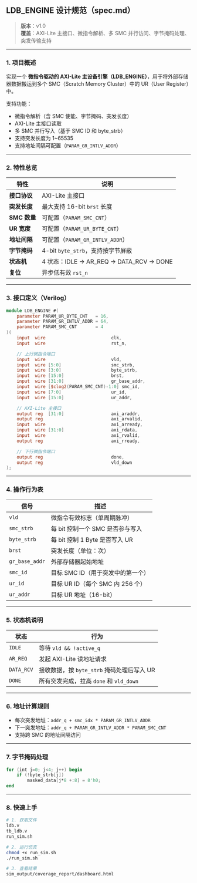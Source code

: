 
##  LDB_ENGINE 设计规范（spec.md）

> **版本**：v1.0  
> **覆盖**：AXI-Lite 主接口、微指令解析、多 SMC 并行访问、字节掩码处理、突发传输支持

---

### 1. 项目概述
实现一个 **微指令驱动的 AXI-Lite 主设备引擎（LDB_ENGINE）**，用于将外部存储器数据搬运到多个 SMC（Scratch Memory Cluster）中的 UR（User Register）中。

支持功能：
- 微指令解析（含 SMC 使能、字节掩码、突发长度）
- AXI-Lite 主接口读取
- 多 SMC 并行写入（基于 SMC ID 和 byte_strb）
- 支持突发长度为 1~65535
- 支持地址间隔可配置（`PARAM_GR_INTLV_ADDR`）

---

### 2. 特性总览

| 特性             | 说明 |
|------------------|------|
| **接口协议**     | AXI-Lite 主接口 |
| **突发长度**     | 最大支持 16-bit `brst` 长度 |
| **SMC 数量**     | 可配置（`PARAM_SMC_CNT`） |
| **UR 宽度**      | 可配置（`PARAM_UR_BYTE_CNT`） |
| **地址间隔**     | 可配置（`PARAM_GR_INTLV_ADDR`） |
| **字节掩码**     | 4-bit `byte_strb`，支持按字节屏蔽 |
| **状态机**       | 4 状态：IDLE → AR_REQ → DATA_RCV → DONE |
| **复位**         | 异步低有效 `rst_n` |

---

### 3. 接口定义（Verilog）

```verilog
module LDB_ENGINE #(
    parameter PARAM_UR_BYTE_CNT   = 16,
    parameter PARAM_GR_INTLV_ADDR = 64,
    parameter PARAM_SMC_CNT       = 4
)(
    input  wire                         clk,
    input  wire                         rst_n,

    // 上行微指令端口
    input  wire                         vld,
    input  wire [5:0]                   smc_strb,
    input  wire [3:0]                   byte_strb,
    input  wire [15:0]                  brst,
    input  wire [31:0]                  gr_base_addr,
    input  wire [$clog2(PARAM_SMC_CNT)-1:0] smc_id,
    input  wire [7:0]                   ur_id,
    input  wire [15:0]                  ur_addr,

    // AXI-Lite 主接口
    output reg  [31:0]                  axi_araddr,
    output reg                          axi_arvalid,
    input  wire                         axi_arready,
    input  wire [31:0]                  axi_rdata,
    input  wire                         axi_rvalid,
    output reg                          axi_rready,

    // 下行微指令端口
    output reg                          done,
    output reg                          vld_down
);
```

---

### 4. 操作行为表

| 信号         | 描述 |
|--------------|------|
| `vld`        | 微指令有效标志（单周期脉冲） |
| `smc_strb`   | 每 bit 控制一个 SMC 是否参与写入 |
| `byte_strb`  | 每 bit 控制 1 Byte 是否写入 UR |
| `brst`       | 突发长度（单位：次） |
| `gr_base_addr` | 外部存储器起始地址 |
| `smc_id`     | 目标 SMC ID（用于突发中的第一个） |
| `ur_id`      | 目标 UR ID（每个 SMC 内 256 个） |
| `ur_addr`    | 目标 UR 地址（16-bit） |

---

### 5. 状态机说明

| 状态       | 行为 |
|------------|------|
| `IDLE`     | 等待 `vld && !active_q` |
| `AR_REQ`   | 发起 AXI-Lite 读地址请求 |
| `DATA_RCV` | 接收数据，按 `byte_strb` 掩码处理后写入 UR |
| `DONE`     | 所有突发完成，拉高 `done` 和 `vld_down` |

---

### 6. 地址计算规则

- 每次突发地址：`addr_q + smc_idx * PARAM_GR_INTLV_ADDR`
- 下一突发地址：`addr_q + PARAM_GR_INTLV_ADDR * PARAM_SMC_CNT`
- 支持跨 SMC 的地址间隔访问

---

### 7. 字节掩码处理

```verilog
for (int j=0; j<4; j++) begin
    if (!byte_strb[j]) 
        masked_data[j*8 +:8] = 8'h0;
end
```

---

### 8. 快速上手

```bash
# 1. 获取文件
ldb.v
tb_ldb.v
run_sim.sh

# 2. 运行仿真
chmod +x run_sim.sh
./run_sim.sh

# 3. 查看结果
sim_output/coverage_report/dashboard.html
```
